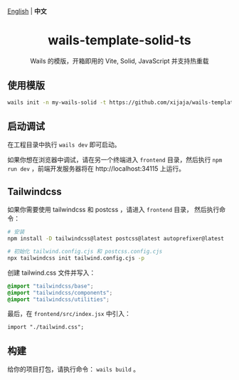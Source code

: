 <p align="left">
<a href="https://github.com/xijaja/wails-template-solid-js">English</a> | 
<strong>中文</strong>
</p>
<h1 align="center">wails-template-solid-ts</h1>

<p align="center">Wails 的模版，开箱即用的 Vite, Solid, JavaScript 并支持热重载</p>

## 使用模版

```bash
wails init -n my-wails-solid -t https://github.com/xijaja/wails-template-solid-ts
```

## 启动调试

在工程目录中执行 `wails dev` 即可启动。

如果你想在浏览器中调试，请在另一个终端进入 `frontend` 目录，然后执行 `npm run dev` ，前端开发服务器将在 http://localhost:34115 上运行。

## Tailwindcss

如果你需要使用 tailwindcss 和 postcss ，请进入 `frontend` 目录，
然后执行命令：

```bash
# 安装
npm install -D tailwindcss@latest postcss@latest autoprefixer@latest

# 初始化 tailwind.config.cjs 和 postcss.config.cjs
npx tailwindcss init tailwind.config.cjs -p
```

创建 tailwind.css 文件并写入：

```css
@import "tailwindcss/base";
@import "tailwindcss/components";
@import "tailwindcss/utilities";
```

最后，在 `frontend/src/index.jsx` 中引入：

```tsx
import "./tailwind.css";
```

## 构建

给你的项目打包，请执行命令： `wails build` 。
